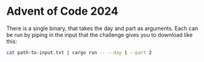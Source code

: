 # Advent of Code 2024

There is a single binary, that takes the day and part as arguments. Each can be run by piping in the input that the challenge gives you to download like this:

``` bash
cat path-to-input.txt | cargo run -- --day 1 --part 2
```
